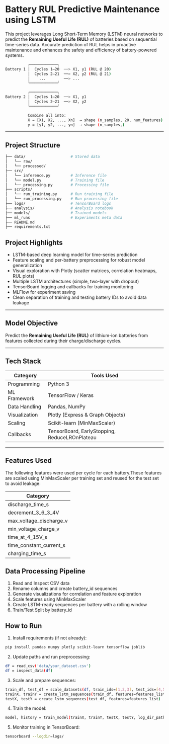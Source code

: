# Battery RUL Predictive Maintenance using LSTM

This project leverages Long Short-Term Memory (LSTM) neural networks to predict the **Remaining Useful Life (RUL)** of batteries based on sequential time-series data. Accurate prediction of RUL helps in proactive maintenance and enhances the safety and efficiency of battery-powered systems.

```bash
          ┌────────────┐
Battery 1 │  Cycles 1–20  ──> X1, y1 (RUL @ 20)
          │  Cycles 2–21  ──> X2, y2 (RUL @ 21)
          │    ...        ──> ...
          └────────────┘

          ┌────────────┐
Battery 2 │  Cycles 1–20  ──> X1, y1
          │  Cycles 2–21  ──> X2, y2
          └────────────┘

          Combine all into:
          X = [X1, X2, ..., Xn]  → shape (n_samples, 20, num_features)
          y = [y1, y2, ..., yn]  → shape (n_samples,)

```

---

## Project Structure

```bash
├── data/                    # Stored data
│   └── raw/
│   └── processed/
├── src/
│   └── inference.py         # Inference file
│   └── model.py             # Training file
│   └── processing.py        # Processing file
├── scripts/
│   └── run_training.py      # Run training file
│   └── run_processing.py    # Run processing file
├── logs/                    # TensorBoard logs
├── analysis/                # Analysis notebook
├── models/                  # Trained models
├── ml_runs                  # Experiments meta data
├── README.md
├── requirements.txt
```

## Project Highlights

- LSTM-based deep learning model for time-series prediction
- Feature scaling and per-battery preprocessing for robust model generalization
- Visual exploration with Plotly (scatter matrices, correlation heatmaps, RUL plots)
- Multiple LSTM architectures (simple, two-layer with dropout)
- TensorBoard logging and callbacks for training monitoring
- MLFlow for experiment saving
- Clean separation of training and testing battery IDs to avoid data leakage

---

## Model Objective

Predict the **Remaining Useful Life (RUL)** of lithium-ion batteries from features collected during their charge/discharge cycles.

---

## Tech Stack

| Category      | Tools Used                                    |
| ------------- | --------------------------------------------- |
| Programming   | Python 3                                      |
| ML Framework  | TensorFlow / Keras                            |
| Data Handling | Pandas, NumPy                                 |
| Visualization | Plotly (Express & Graph Objects)              |
| Scaling       | Scikit-learn (MinMaxScaler)                   |
| Callbacks     | TensorBoard, EarlyStopping, ReduceLROnPlateau |

---

## Features Used

The following features were used per cycle for each battery.These features are scaled using MinMaxScaler per training set and reused for the test set to avoid leakage:

| Category                |
| ----------------------- |
| discharge_time_s        |
| decrement_3_6_3_4V      |
| max_voltage_discharge_v |
| min_voltage_charge_v    |
| time_at_4_15V_s         |
| time_constant_current_s |
| charging_time_s         |

## Data Processing Pipeline

1. Read and Inspect CSV data
2. Rename columns and create battery_id sequences
3. Generate visualizations for correlation and feature exploration
4. Scale features using MinMaxScaler
5. Create LSTM-ready sequences per battery with a rolling window
6. Train/Test Split by battery_id

## How to Run

1. Install requirements (if not already):

```bash
pip install pandas numpy plotly scikit-learn tensorflow joblib
```

2. Update paths and run preprocessing:

```bash
df = read_csv('data/your_dataset.csv')
df = inspect_data(df)
```

3. Scale and prepare sequences:

```bash
train_df, test_df = scale_datasets(df, train_ids=[1,2,3], test_ids=[4,5], scaler_path='scaler.joblib', features_to_scale=[...])
trainX, trainY = create_lstm_sequences(train_df, features=features_list)
testX, testY = create_lstm_sequences(test_df, features=features_list)
```

4. Train the model:

```bash
model, history = train_model(trainX, trainY, testX, testY, log_dir_path='logs/')
```

5. Monitor training in TensorBoard:

```bash
tensorboard --logdir=logs/
```
